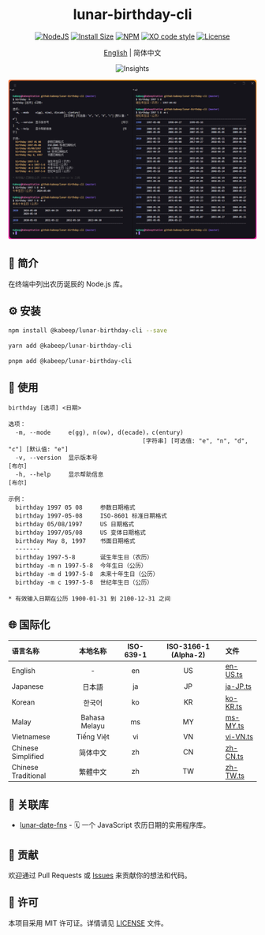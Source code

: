 <div align="center">

<h1>lunar-birthday-cli</h1>

[![NodeJS][node-image]][node-url]
[![Install Size][install-size-image]][install-size-url]
[![NPM][npm-image]][npm-url]
[![XO code style][xo-code-style-image]][xo-code-style-url]
[![License][license-image]][license-url]

[English][en-us-url] | 简体中文

![Insights][insights-image]

<img width="814" src="docs/images/usage.zh-CN.png" alt="usage-png">

</div>

## 📖 简介

在终端中列出农历诞辰的 Node.js 库。

## ⚙️ 安装

```bash
npm install @kabeep/lunar-birthday-cli --save
```

```bash
yarn add @kabeep/lunar-birthday-cli
```

```bash
pnpm add @kabeep/lunar-birthday-cli
```

## 🚀 使用

```
birthday [选项] <日期>

选项：
  -m, --mode     e(gg), n(ow), d(ecade)，c(entury)
                                      [字符串] [可选值: "e", "n", "d", "c"] [默认值: "e"]
  -v, --version  显示版本号                                                      [布尔]
  -h, --help     显示帮助信息                                                     [布尔]

示例：
  birthday 1997 05 08     参数日期格式
  birthday 1997-05-08     ISO-8601 标准日期格式
  birthday 05/08/1997     US 日期格式
  birthday 1997/05/08     US 变体日期格式
  birthday May 8, 1997    书面日期格式
  -------
  birthday 1997-5-8       诞生年生日（农历）
  birthday -m n 1997-5-8  今年生日（公历）
  birthday -m d 1997-5-8  未来十年生日（公历）
  birthday -m c 1997-5-8  世纪年生日（公历）

* 有效输入日期在公历 1900-01-31 到 2100-12-31 之间
```

## 🌐 国际化

| 语言名称                |     本地名称      | ISO-639-1 | ISO-3166-1 (Alpha-2) | 文件                           |
|:--------------------|:-------------:|:---------:|:--------------------:|:-----------------------------|
| English             |       -       |    en     |          US          | [en-US.ts][locale-en-us-url] |
| Japanese            |      日本語      |    ja     |          JP          | [ja-JP.ts][locale-ja-jp-url] |
| Korean              |      한국어      |    ko     |          KR          | [ko-KR.ts][locale-ko-kr-url] |
| Malay               | Bahasa Melayu |    ms     |          MY          | [ms-MY.ts][locale-ms-my-url] |
| Vietnamese          |  Tiếng Việt   |    vi     |          VN          | [vi-VN.ts][locale-vi-vn-url] |
| Chinese Simplified  |     简体中文      |    zh     |          CN          | [zh-CN.ts][locale-zh-cn-url] |
| Chinese Traditional |     繁體中文      |    zh     |          TW          | [zh-TW.ts][locale-zh-tw-url] |

## 🔗 关联库

- [lunar-date-fns][lunar-date-fns-url] - 🗓️ 一个 JavaScript 农历日期的实用程序库。

## 🤝 贡献

欢迎通过 Pull Requests 或 [Issues][issues-url] 来贡献你的想法和代码。

## 📄 许可

本项目采用 MIT 许可证。详情请见 [LICENSE][license-url] 文件。

[insights-image]: https://repobeats.axiom.co/api/embed/e4a09620c99c8d950ca56671c3d1e736e835461f.svg

[node-image]: https://img.shields.io/node/v/%40kabeep%2Flunar-birthday-cli?color=lightseagreen
[node-url]: https://nodejs.org/

[npm-image]: https://img.shields.io/npm/d18m/%40kabeep%2Flunar-birthday-cli?color=cornflowerblue
[npm-url]: https://www.npmjs.com/package/@kabeep/lunar-birthday-cli

[install-size-image]: https://packagephobia.com/badge?p=@kabeep/lunar-birthday-cli
[install-size-url]: https://packagephobia.com/result?p=@kabeep/lunar-birthday-cli

[xo-code-style-image]: https://shields.io/badge/code_style-5ed9c7?logo=xo&labelColor=gray&logoSize=auto&logoWidth=20
[xo-code-style-url]: https://github.com/xojs/xo

[license-image]: https://img.shields.io/github/license/kabeep/lunar-birthday-cli?color=slateblue
[license-url]: LICENSE

[en-us-url]: README.md
[zh-cn-url]: README.zh-CN.md

[locale-en-us-url]: src/locale/en-US.ts
[locale-ja-jp-url]: src/locale/ja-JP.ts
[locale-ko-kr-url]: src/locale/ko-KR.ts
[locale-ms-my-url]: src/locale/ms-MY.ts
[locale-vi-vn-url]: src/locale/vi-VN.ts
[locale-zh-cn-url]: src/locale/zh-CN.ts
[locale-zh-tw-url]: src/locale/zh-TW.ts

[lunar-date-fns-url]: https://github.com/kabeep/lunar-date-fns

[issues-url]: https://github.com/kabeep/lunar-birthday-cli/issues
